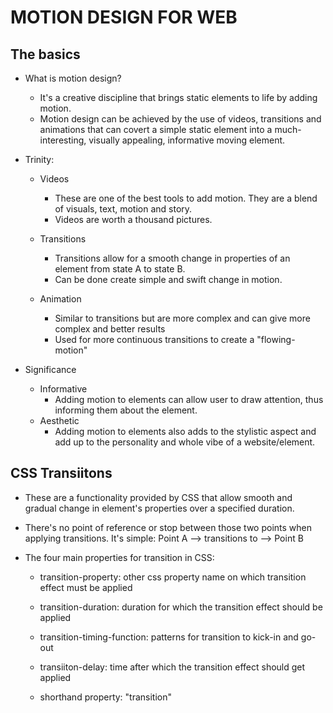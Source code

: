 # MOTION DESIGN FOR WEB

## The basics

- What is motion design?

  - It's a creative discipline that brings static elements to life by adding motion.
  - Motion design can be achieved by the use of videos, transitions and animations that can covert a simple static element into a much-interesting, visually appealing, informative moving element.

- Trinity:

  - Videos

    - These are one of the best tools to add motion. They are a blend of visuals, text, motion and story.
    - Videos are worth a thousand pictures.

  - Transitions

    - Transitions allow for a smooth change in properties of an element from state A to state B.
    - Can be done create simple and swift change in motion.

  - Animation
    - Similar to transitions but are more complex and can give more complex and better results
    - Used for more continuous transitions to create a "flowing-motion"

- Significance

  - Informative
    - Adding motion to elements can allow user to draw attention, thus informing them about the element.
  - Aesthetic
    - Adding motion to elements also adds to the stylistic aspect and add up to the personality and whole vibe of a website/element.

## CSS Transiitons

- These are a functionality provided by CSS that allow smooth and gradual change in element's properties over a specified duration.
- There's no point of reference or stop between those two points when applying transitions. It's simple: Point A --> transitions to --> Point B
- The four main properties for transition in CSS:

  - transition-property: other css property name on which transition effect must be applied
  - transition-duration: duration for which the transition effect should be applied
  - transition-timing-function: patterns for transition to kick-in and go-out
  - transiiton-delay: time after which the transition effect should get applied

  - shorthand property: "transition"
